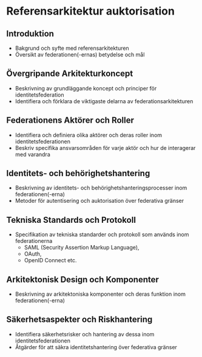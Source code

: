 # Referensarkitektur auktorisation

## Introduktion

- Bakgrund och syfte med referensarkitekturen
- Översikt av federationen(-ernas) betydelse och mål

## Övergripande Arkitekturkoncept

- Beskrivning av grundläggande koncept och principer för identitetsfederation
- Identifiera och förklara de viktigaste delarna av federationsarkitekturen

## Federationens Aktörer och Roller
- Identifiera och definiera olika aktörer och deras roller inom identitetsfederationen
- Beskriv specifika ansvarsområden för varje aktör och hur de interagerar med varandra

## Identitets- och behörighetshantering
- Beskrivning av identitets- och behörighetshanteringsprocesser inom federationen(-erna)
- Metoder för autentisering och auktorisation över federativa gränser

## Tekniska Standards och Protokoll

- Specifikation av tekniska standarder och protokoll som används inom federationerna
    - SAML (Security Assertion Markup Language),
    - OAuth, 
    - OpenID Connect etc.

## Arkitektonisk Design och Komponenter

- Beskrivning av arkitektoniska komponenter och deras funktion inom federationen(-erna)

## Säkerhetsaspekter och Riskhantering

- Identifiera säkerhetsrisker och hantering av dessa inom identitetsfederationen
- Åtgärder för att säkra identitetshantering över federativa gränser

